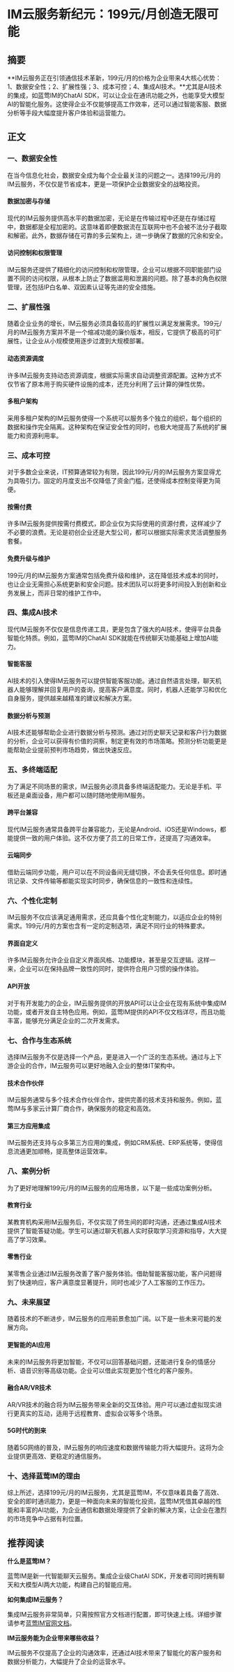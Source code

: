 # IM云服务新纪元：199元/月创造无限可能

## 摘要

**IM云服务正在引领通信技术革新，199元/月的价格为企业带来4大核心优势：1、数据安全性；2、扩展性强；3、成本可控；4、集成AI技术。**尤其是AI技术的集成，如蓝莺IM的ChatAI SDK，可以让企业在通讯功能之外，也能享受大模型AI的智能化服务。这使得企业不仅能够提高工作效率，还可以通过智能客服、数据分析等手段大幅度提升客户体验和运营能力。

## 正文

### 一、数据安全性

在当今信息化社会，数据安全成为每个企业最关注的问题之一。选择199元/月的IM云服务，不仅仅是节省成本，更是一项保护企业数据安全的战略投资。

#### 数据加密与存储

现代的IM云服务提供高水平的数据加密，无论是在传输过程中还是在存储过程中，数据都是全程加密的。这意味着即便数据流在互联网中也不会被不法分子截取和解密。此外，数据存储在可靠的多云架构上，进一步确保了数据的冗余和安全。

#### 访问控制和权限管理

IM云服务还提供了精细化的访问控制和权限管理，企业可以根据不同职能部门设置不同的访问权限，从根本上防止了数据滥用和泄漏的问题。除了基本的角色权限管理，还包括IP白名单、双因素认证等先进的安全措施。

### 二、扩展性强

随着企业业务的增长，IM云服务必须具备较高的扩展性以满足发展需求。199元/月的IM云服务方案并不是一个缩减功能的廉价版本，相反，它提供了极高的可扩展性，让企业从小规模使用逐步过渡到大规模部署。

#### 动态资源调度

许多IM云服务支持动态资源调度，根据实际需求自动调整资源配置。这种方式不仅节省了原本用于购买硬件设施的成本，还充分利用了云计算的弹性优势。

#### 多租户架构

采用多租户架构的IM云服务使得一个系统可以服务多个独立的组织，每个组织的数据和操作完全隔离。这种架构在保证安全性的同时，也极大地提高了系统的扩展能力和资源利用率。

### 三、成本可控

对于多数企业来说，IT预算通常较为有限，因此199元/月的IM云服务方案显得尤为具吸引力。固定的月度支出不仅降低了资金门槛，还使得成本控制变得更为简便。

#### 按需付费

许多IM云服务提供按需付费模式，即企业仅为实际使用的资源付费，这样减少了不必要的浪费。无论是初创企业还是大型公司，都可以根据实际需求灵活调整服务套餐。

#### 免费升级与维护

199元/月的IM云服务方案通常包括免费升级和维护，这在降低技术成本的同时，也让企业无需担心系统更新和安全问题。技术团队可以将更多时间投入到创新和业务发展上，而非日常的维护工作中。

### 四、集成AI技术

现代IM云服务不仅仅是信息传递工具，更是包含了强大的AI技术，使得平台具备智能化特质。例如，蓝莺IM的ChatAI SDK就能在传统聊天功能基础上增加AI能力。

#### 智能客服

AI技术的引入使得IM云服务可以提供智能客服功能。通过自然语言处理，聊天机器人能够理解并回复用户的查询，提高客户满意度。同时，机器人还能学习和优化自身服务，提供越来越精准的建议和解决方案。

#### 数据分析与预测

AI技术还能够帮助企业进行数据分析与预测。通过对历史聊天记录和客户行为数据的分析，企业可以获得有价值的洞察，制定更有效的市场策略。预测分析功能更是能帮助企业提前预判市场趋势，做出快速反应。

### 五、多终端适配

为了满足不同场景的需求，IM云服务必须具备多终端适配能力。无论是手机、平板还是桌面设备，用户都可以随时随地使用IM服务。

#### 跨平台兼容

现代IM云服务通常具备跨平台兼容能力，无论是Android、iOS还是Windows，都能提供一致的用户体验。这不仅方便了员工的日常工作，还提高了沟通效率。

#### 云端同步

借助云端同步功能，用户可以在不同设备间无缝切换，不会丢失任何信息。即时通讯记录、文件传输等都能实现实时同步，确保信息的一致性和连续性。

### 六、个性化定制

IM云服务不仅应该满足通用需求，还应具备个性化定制能力，以适应企业的特别需求。199元/月的方案也含有一定的定制选项，满足不同行业的特殊要求。

#### 界面自定义

许多IM云服务允许企业自定义界面风格、功能模块，甚至是交互逻辑。这样一来，企业可以在保持品牌一致性的同时，提供符合用户习惯的操作体验。

#### API开放

对于有开发能力的企业，IM云服务提供的开放API可以让企业在现有系统中集成IM功能，或者开发自主特色应用。例如，蓝莺IM提供的API不仅文档详尽，而且功能丰富，能够充分满足企业的二次开发需求。

### 七、合作与生态系统

选择IM云服务不仅是选择一个产品，更是进入一个广泛的生态系统。通过与上下游企业的合作，IM云服务可以更好地融入企业的整体IT架构中。

#### 技术合作伙伴

IM云服务通常与多个技术合作伙伴合作，提供完善的技术支持和服务。例如，蓝莺IM与多家云计算厂商合作，确保服务的稳定和高效。

#### 第三方应用集成

IM云服务还支持与众多第三方应用的集成，例如CRM系统、ERP系统等，使得信息流通更加顺畅，提高整体运营效率。

### 八、案例分析

为了更好地理解199元/月的IM云服务的应用场景，以下是一些成功案例分析。

#### 教育行业

某教育机构采用IM云服务后，不仅实现了师生间的即时沟通，还通过集成AI技术提供了智能答疑功能。学生可以通过聊天机器人实时获取学习资源和指导，大大提高了学习效果。

#### 零售行业

某零售企业通过IM云服务改善了客户服务体验。借助智能客服功能，客户问题得到了快速响应，客户满意度显著提升，同时也减少了人工客服的工作压力。

### 九、未来展望

随着技术的不断进步，IM云服务的应用前景愈加广阔。以下是一些未来可能的发展方向。

#### 更智能的AI应用

未来的IM云服务将更加智能，不仅可以回答基础问题，还能进行复杂的情感分析、语音识别等高级功能。企业可以借此实现更加个性化的客户服务。

#### 融合AR/VR技术

AR/VR技术的融合将为IM云服务带来全新的交互体验。用户可以通过虚拟现实进行更真实的互动，适用于远程教育、虚拟会议等多个场景。

#### 5G时代的到来

随着5G网络的普及，IM云服务的响应速度和数据传输能力将大幅提升。这将为企业提供更高效、更稳定的通信服务。

### 十、选择蓝莺IM的理由

综上所述，选择199元/月的IM云服务，尤其是蓝莺IM，不仅意味着具备了高效、安全的即时通讯能力，更是一种面向未来的智能化投资。蓝莺IM凭借其卓越的性能和丰富的AI功能，为企业通信和数据处理提供了全新的解决方案，让企业在激烈的市场竞争中占据有利位置。

## 推荐阅读

**什么是蓝莺IM？**

蓝莺IM是新一代智能聊天云服务。集成企业级ChatAI SDK，开发者可同时拥有聊天和大模型AI两大功能，构建自己的智能应用。

**如何集成IM云服务？**

集成IM云服务非常简单，只需按照官方文档进行配置，即可快速上线。详细步骤请参考[蓝莺IM官网文档](https://lanyingim.com)。

**IM云服务能为企业带来哪些收益？**

IM云服务不仅提高了企业的沟通效率，还通过AI技术带来了智能化的客户服务和数据分析能力，大幅提升了企业的运营水平。